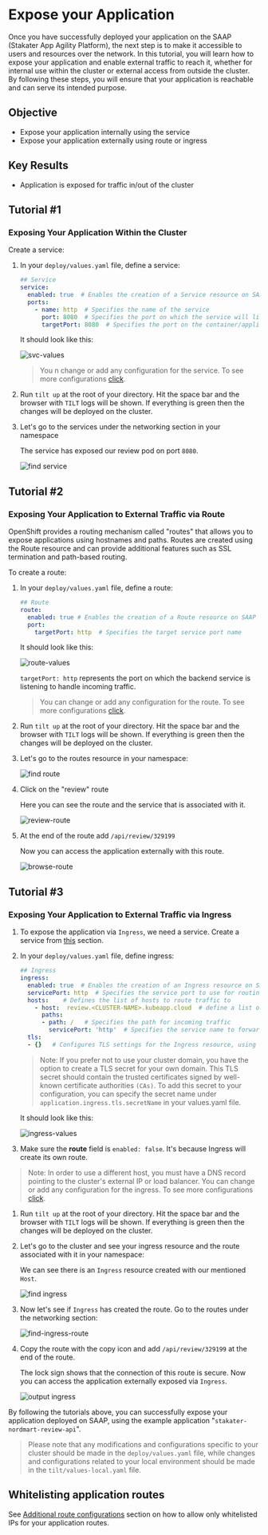 # Expose your Application

Once you have successfully deployed your application on the SAAP (Stakater App Agility Platform), the next step is to make it accessible to users and resources over the network. In this tutorial, you will learn how to expose your application and enable external traffic to reach it, whether for internal use within the cluster or external access from outside the cluster. By following these steps, you will ensure that your application is reachable and can serve its intended purpose.

## Objective

- Expose your application internally using the service
- Expose your application externally using route or ingress

## Key Results

- Application is exposed for traffic in/out of the cluster

## Tutorial #1

### Exposing Your Application Within the Cluster

Create a service:

1. In your `deploy/values.yaml` file, define a service:

    ```yaml
    ## Service
    service:
      enabled: true  # Enables the creation of a Service resource on SAAP
      ports:
        - name: http  # Specifies the name of the service
          port: 8080  # Specifies the port on which the service will listen
          targetPort: 8080  # Specifies the port on the container/application to which the traffic will be forwarded

    ```

    It should look like this:

    ![svc-values](images/svc-values.png)

    > You n change or add any configuration for the service. To see more configurations [click](https://github.com/stakater/applition.git).

1. Run `tilt up` at the root of your directory. Hit the space bar and the browser with `TILT` logs will be shown. If everything is green then the changes will be deployed on the cluster.

1. Let's go to the services under the networking section in your namespace

    The service has exposed our review pod on port `8080`.

    ![find service](images/svc.png)

## Tutorial #2

### Exposing Your Application to External Traffic via Route

OpenShift provides a routing mechanism called "routes" that allows you to expose applications using hostnames and paths. Routes are created using the Route resource and can provide additional features such as SSL termination and path-based routing.

To create a route:

1. In your `deploy/values.yaml` file, define a route:

    ```yaml
    ## Route
    route:
      enabled: true # Enables the creation of a Route resource on SAAP
      port:
        targetPort: http  # Specifies the target service port name
    ```

    It should look like this:

    ![route-values](images/route-values.png)

    `targetPort: http` represents the port on which the backend service is listening to handle incoming traffic.

    > You can change or add any configuration for the route. To see more configurations [click](https://github.com/stakater/application.git).

1. Run `tilt up` at the root of your directory. Hit the space bar and the browser with `TILT` logs will be shown. If everything is green then the changes will be deployed on the cluster.

1. Let's go to the routes resource in your namespace:

    ![find route](images/find-route.png)

1. Click on the "review" route

    Here you can see the route and the service that is associated with it.

    ![review-route](images/review-route.png)

1. At the end of the route add `/api/review/329199`

    Now you can access the application externally with this route.

    ![browse-route](images/browse-route.png)

## Tutorial #3

### Exposing Your Application to External Traffic via Ingress

1. To expose the application via `Ingress`, we need a service. Create a service from [this](#exposing-your-application-within-the-cluster) section.

1. In your `deploy/values.yaml` file, define ingress:

    ```yaml
    ## Ingress
    ingress:
      enabled: true  # Enables the creation of an Ingress resource on SAAP
      servicePort: http  # Specifies the service port to use for routing traffic
      hosts:    # Defines the list of hosts to route traffic to
        - host:  review.<CLUSTER-NAME>.kubeapp.cloud  # define a list of hosts
          paths:
          - path: /   # Specifies the path for incoming traffic
            servicePort: 'http'  # Specifies the service name to forward traffic to
      tls:
      - {}   # Configures TLS settings for the Ingress resource, using the default ingress-controller certificate
    ```

    > Note: If you prefer not to use your cluster domain, you have the option to create a TLS secret for your own domain. This TLS secret should contain the trusted certificates signed by well-known certificate authorities `(CAs)`. To add this secret to your configuration, you can specify the secret name under `application.ingress.tls.secretName` in your values.yaml file.

    It should look like this:

    ![ingress-values](images/ingress-values.png)

1. Make sure the **route** field is `enabled: false`. It's because Ingress will create its own route.

> Note: In order to use a different host, you must have a DNS record pointing to the cluster's external IP or load balancer. You can change or add any configuration for the ingress. To see more configurations [click](https://docs.openshift.com/container-platform/4.11/networking/routes/route-configuration.html#nw-ingress-creating-a-route-via-an-ingress_route-configuration).

1. Run `tilt up` at the root of your directory. Hit the space bar and the browser with `TILT` logs will be shown. If everything is green then the changes will be deployed on the cluster.

1. Let's go to the cluster and see your ingress resource and the route associated with it in your namespace:

    We can see there is an `Ingress` resource created with our mentioned `Host`.

    ![find ingress](images/find-ingress.png)

1. Now let's see if `Ingress` has created the route. Go to the routes under the networking section:

    ![find-ingress-route](images/find-ingress-route.png)

1. Copy the route with the copy icon and add `/api/review/329199` at the end of the route.

    The lock sign shows that the connection of this route is secure. Now you can access the application externally exposed via `Ingress`.

    ![output ingress](images/output.png)

By following the tutorials above, you can successfully expose your application deployed on SAAP, using the example application "`stakater-nordmart-review-api`".

> Please note that any modifications and configurations specific to your cluster should be made in the `deploy/values.yaml` file, while changes and configurations related to your local environment should be made in the `tilt/values-local.yaml` file.

## Whitelisting application routes

See [Additional route configurations](../../../../for-administrators/secure-your-cluster/secure-routes.md#additional-route-configuration) section on how to allow only whitelisted IPs for your application routes.
